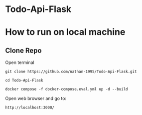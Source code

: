 # Todo-Api-Flask


# How to run on local machine
## Clone Repo
Open terminal

```
git clone https://github.com/nathan-1995/Todo-Api-Flask.git
```

```
cd Todo-Api-Flask
```

```
docker compose -f docker-compose.eval.yml up -d --build
```

Open web browser and go to:

```
http://localhost:3000/
```
